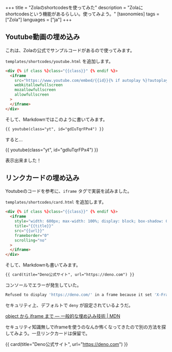 +++
title = "Zolaのshortcodesを使ってみた"
description = "Zolaにshortcodesという機能があるらしい。使ってみよう。"
[taxonomies]
tags = ["Zola"]
languages = ["ja"]
+++

## Youtube動画の埋め込み

これは、Zolaの公式でサンプルコードがあるので使ってみます。

`templates/shortcodes/youtube.html` を追加します。

```html
<div {% if class %}class="{{class}}" {% endif %}>
  <iframe
    src="https://www.youtube.com/embed/{{id}}{% if autoplay %}?autoplay=1{% endif %}"
    webkitallowfullscreen
    mozallowfullscreen
    allowfullscreen
  >
  </iframe>
</div>
```

そして、Markdownではこのように書いてみます。

```md
{{ youtube(class="yt", id="gdIuTqrFPx4") }}
```

すると...

{{ youtube(class="yt", id="gdIuTqrFPx4") }}

表示出来ました！

## リンクカードの埋め込み

Youtubeのコードを参考に、`iframe` タグで実装を試みました。

`templates/shortcodes/card.html` を追加します。

```html
<div {% if class %}class="{{class}}" {% endif %}>
  <iframe
    style="width: 600px; max-width: 100%; display: block; box-shadow: 0 0 10px rgba(0, 0, 0, 0.5)"
    title="{{title}}"
    src="{{url}}"
    frameborder="0"
    scrolling="no"
  >
  </iframe>
</div>
```

そして、Markdownも書いてみます。

```md
{{ card(title="Deno公式サイト", url="https://deno.com") }}
```

コンソールでエラーが発生していた。

```sh
Refused to display 'https://deno.com/' in a frame because it set 'X-Frame-Options' to 'deny'.
```

セキュリティ上、デフォルトで `deny` が設定されているようだ。

[object から iframe まで — 一般的な埋め込み技術 | MDN](https://developer.mozilla.org/ja/docs/Learn_web_development/Core/Structuring_content/General_embedding_technologies)

セキュリティ知識無しでiframeを使うのなんか怖くなってきたので別の方法を探してみよう。一旦リンクカードは保留で。

{{ card(title="Deno公式サイト", url="https://deno.com") }}
